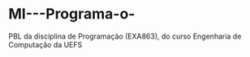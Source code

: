 # MI---Programa-o-
PBL da disciplina de Programação (EXA863), do curso Engenharia de Computação da UEFS
